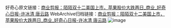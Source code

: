 好奇心原文链接：[商业剪报：陌陌双十二美国上市，苹果股价大跌两日_商业_好奇心日报-许冰清 唐云路](https://www.qdaily.com/articles/4067.html)
WebArchive归档链接：[商业剪报：陌陌双十二美国上市，苹果股价大跌两日_商业_好奇心日报-许冰清 唐云路](http://web.archive.org/web/20190623153516/https://www.qdaily.com/articles/4067.html)
![image](http://ww3.sinaimg.cn/large/007d5XDply1g3vdw8r6ipj30u04upx6p)